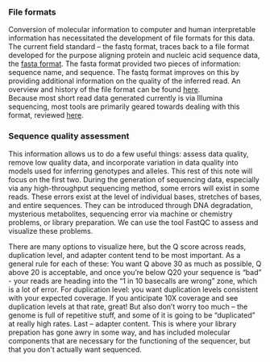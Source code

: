 ### File formats
Conversion of molecular information to computer and human interpretable information has necessitated the development of file formats for this data. The current field standard – the fastq format, traces back to a file format developed for the purpose aligning protein and nucleic acid sequence data, the [fasta format](https://www.pnas.org/doi/abs/10.1073/pnas.85.8.2444). The fasta format provided two pieces of information: sequence name, and sequence. The fastq format improves on this by providing additional information on the quality of the inferred read.  An overview and history of the file format can be found [here](https://doi.org/10.1093/nar/gkp1137).  
Because most short read data generated currently is via Illumina sequencing, most tools are primarily geared towards dealing with this format, reviewed [here](https://www.illumina.com/documents/products/technotes/technote_Q-Scores.pdf).

### Sequence quality assessment
This information allows us to do a few useful things: assess data quality, remove low quality data, and incorporate variation in data quality into models used for inferring genotypes and alleles. This rest of this note will focus on the first two.
During the generation of sequencing data, especially via any high-throughput sequencing method, some errors will exist in some reads. These errors exist at the level of individual bases, stretches of bases, and entire sequences. They can be introduced through DNA degradation, mysterious metabolites, sequencing error via machine or chemistry problems, or library preparation. We can use the tool FastQC to assess and visualize these problems.

There are many options to visualize here, but the Q score across reads, duplication level, and adapter content tend to be most important. As a general rule for each of these: You want Q above 30 as much as possible, Q above 20 is acceptable, and once you’re below Q20 your sequence is “bad” - your reads are heading into the “1 in 10 basecalls are wrong” zone, which is a lot of error.  For duplication level: you want duplication levels consistent with your expected coverage. If you anticipate 10X coverage and see duplication levels at that rate, great! But also don’t worry too much – the genome is full of repetitive stuff, and some of it is going to be “duplicated” at really high rates. Last – adapter content. This is where your library prepation has gone awry in some way, and has included molecular components that are necessary for the functioning of the sequencer, but that you don't actually want sequenced. 

